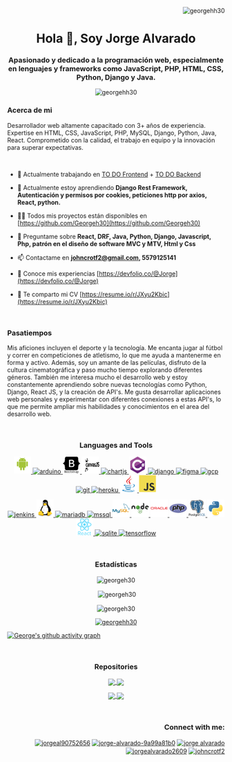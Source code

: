 <p align="right"> <img src="https://komarev.com/ghpvc/?username=georgehh30&label=Profile%20views&color=0e75b6&style=flat" alt="georgehh30"/> </p>

<h1 align="center">Hola 👋, Soy Jorge Alvarado</h1>
<h3 align="center">Apasionado y dedicado a la programación web, especialmente en lenguajes y frameworks como JavaScript, PHP, HTML, CSS, Python, Django y Java.</h3>

<p align="center"> <img src="https://media.giphy.com/media/bGgsc5mWoryfgKBx1u/giphy.gif" alt="georgehh30" width="200" height="200"/> </p>

<h3 align="left">Acerca de mi</h3>
<p align="left">
  Desarrollador web altamente capacitado con 3+ años de experiencia. Expertise en HTML, CSS, JavaScript, PHP, MySQL, Django, Python, Java, React. Comprometido con la calidad, el trabajo en equipo y la innovación para superar expectativas. 
</p>

<br>

- 🔭 Actualmente trabajando en [TO DO Frontend](https://github.com/Georgeh30/TO-DO-WITH-REACT-VITEJS) + [TO DO Backend](https://github.com/Georgeh30/API-REST-TODO) 

- 🌱 Actualmente estoy aprendiendo **Django Rest Framework, Autenticación y permisos por cookies, peticiones http por axios, React, python.**

- 👨‍💻 Todos mis proyectos están disponibles en [https://github.com/Georgeh30](https://github.com/Georgeh30)

- 💬 Preguntame sobre **React, DRF, Java, Python, Django, Javascript, Php, patrón en el diseño de software MVC y MTV, Html y Css**

- 📫 Contactame en **johncrotf2@gmail.com, 5579125141**

- 📄 Conoce mis experiencias [https://devfolio.co/@Jorge](https://devfolio.co/@Jorge)

- 📄 Te comparto mi CV [https://resume.io/r/JXyu2Kbic](https://resume.io/r/JXyu2Kbic)

<br>

<h3 align="left">Pasatiempos</h3>
<p align="left">
  Mis aficiones incluyen el deporte y la tecnología. Me encanta jugar al fútbol y correr en competiciones de atletismo, lo que me ayuda a mantenerme en forma y activo. Además, soy un amante de las películas, disfruto de la cultura cinematográfica y paso mucho tiempo explorando diferentes géneros.  También me interesa mucho el desarrollo web y estoy constantemente aprendiendo sobre nuevas tecnologías como Python, Django, React JS, y la creación de API's. Me gusta desarrollar aplicaciones web personales y experimentar con diferentes conexiones a estas API's, lo que me permite ampliar mis habilidades y conocimientos en el area del desarrollo web.
</p>

<br>

<h3 align="center">Languages and Tools</h3>
<p align="center">
  <a href="https://developer.android.com" target="_blank" rel="noreferrer">
    <img
      src="https://raw.githubusercontent.com/devicons/devicon/master/icons/android/android-original-wordmark.svg"
      alt="android"
      width="40"
      height="40"
    />
  </a>
  <a href="https://www.arduino.cc/" target="_blank" rel="noreferrer">
    <img
      src="https://cdn.worldvectorlogo.com/logos/arduino-1.svg"
      alt="arduino"
      width="40"
      height="40"
    />
  </a>
  <a href="https://getbootstrap.com" target="_blank" rel="noreferrer">
    <img
      src="https://raw.githubusercontent.com/devicons/devicon/master/icons/bootstrap/bootstrap-plain-wordmark.svg"
      alt="bootstrap"
      width="40"
      height="40"
    />
  </a>
  <a href="https://canvasjs.com" target="_blank" rel="noreferrer">
    <img
      src="https://raw.githubusercontent.com/Hardik0307/Hardik0307/master/assets/canvasjs-charts.svg"
      alt="canvasjs"
      width="40"
      height="40"
    />
  </a>
  <a href="https://www.chartjs.org" target="_blank" rel="noreferrer">
    <img
      src="https://www.chartjs.org/media/logo-title.svg"
      alt="chartjs"
      width="40"
      height="40"
    />
  </a>
  <a href="https://www.w3schools.com/cs/" target="_blank" rel="noreferrer">
    <img
      src="https://raw.githubusercontent.com/devicons/devicon/master/icons/csharp/csharp-original.svg"
      alt="csharp"
      width="40"
      height="40"
    />
  </a>
  <a href="https://www.djangoproject.com/" target="_blank" rel="noreferrer">
    <img
      src="https://cdn.worldvectorlogo.com/logos/django.svg"
      alt="django"
      width="40"
      height="40"
    />
  </a>
  <a href="https://www.figma.com/" target="_blank" rel="noreferrer">
    <img
      src="https://www.vectorlogo.zone/logos/figma/figma-icon.svg"
      alt="figma"
      width="40"
      height="40"
    />
  </a>
  <a href="https://cloud.google.com" target="_blank" rel="noreferrer">
    <img
      src="https://www.vectorlogo.zone/logos/google_cloud/google_cloud-icon.svg"
      alt="gcp"
      width="40"
      height="40"
    />
  </a>
  <a href="https://git-scm.com/" target="_blank" rel="noreferrer">
    <img
      src="https://www.vectorlogo.zone/logos/git-scm/git-scm-icon.svg"
      alt="git"
      width="40"
      height="40"
    />
  </a>
  <a href="https://heroku.com" target="_blank" rel="noreferrer">
    <img
      src="https://www.vectorlogo.zone/logos/heroku/heroku-icon.svg"
      alt="heroku"
      width="40"
      height="40"
    />
  </a>
  <a href="https://www.java.com" target="_blank" rel="noreferrer">
    <img
      src="https://raw.githubusercontent.com/devicons/devicon/master/icons/java/java-original.svg"
      alt="java"
      width="40"
      height="40"
    />
  </a>
  <a
    href="https://developer.mozilla.org/en-US/docs/Web/JavaScript"
    target="_blank"
    rel="noreferrer"
  >
    <img
      src="https://raw.githubusercontent.com/devicons/devicon/master/icons/javascript/javascript-original.svg"
      alt="javascript"
      width="40"
      height="40"
    />
</p>
<p align="center">
  </a>
  <a href="https://www.jenkins.io" target="_blank" rel="noreferrer">
    <img
      src="https://www.vectorlogo.zone/logos/jenkins/jenkins-icon.svg"
      alt="jenkins"
      width="40"
      height="40"
    />
  </a>
  <a href="https://www.linux.org/" target="_blank" rel="noreferrer">
    <img
      src="https://raw.githubusercontent.com/devicons/devicon/master/icons/linux/linux-original.svg"
      alt="linux"
      width="40"
      height="40"
    />
  </a>
  <a href="https://mariadb.org/" target="_blank" rel="noreferrer">
    <img
      src="https://www.vectorlogo.zone/logos/mariadb/mariadb-icon.svg"
      alt="mariadb"
      width="40"
      height="40"
    />
  </a>
  <a
    href="https://www.microsoft.com/en-us/sql-server"
    target="_blank"
    rel="noreferrer"
  >
    <img
      src="https://www.svgrepo.com/show/303229/microsoft-sql-server-logo.svg"
      alt="mssql"
      width="40"
      height="40"
    />
  </a>
  <a href="https://www.mysql.com/" target="_blank" rel="noreferrer">
    <img
      src="https://raw.githubusercontent.com/devicons/devicon/master/icons/mysql/mysql-original-wordmark.svg"
      alt="mysql"
      width="40"
      height="40"
    />
  </a>
  <a href="https://nodejs.org" target="_blank" rel="noreferrer">
    <img
      src="https://raw.githubusercontent.com/devicons/devicon/master/icons/nodejs/nodejs-original-wordmark.svg"
      alt="nodejs"
      width="40"
      height="40"
    />
  </a>
  <a href="https://www.oracle.com/" target="_blank" rel="noreferrer">
    <img
      src="https://raw.githubusercontent.com/devicons/devicon/master/icons/oracle/oracle-original.svg"
      alt="oracle"
      width="40"
      height="40"
    />
  </a>
  <a href="https://www.php.net" target="_blank" rel="noreferrer">
    <img
      src="https://raw.githubusercontent.com/devicons/devicon/master/icons/php/php-original.svg"
      alt="php"
      width="40"
      height="40"
    />
  </a>
  <a href="https://www.postgresql.org" target="_blank" rel="noreferrer">
    <img
      src="https://raw.githubusercontent.com/devicons/devicon/master/icons/postgresql/postgresql-original-wordmark.svg"
      alt="postgresql"
      width="40"
      height="40"
    />
  </a>
  <a href="https://www.python.org" target="_blank" rel="noreferrer">
    <img
      src="https://raw.githubusercontent.com/devicons/devicon/master/icons/python/python-original.svg"
      alt="python"
      width="40"
      height="40"
    />
  </a>
  <a href="https://reactjs.org/" target="_blank" rel="noreferrer">
    <img
      src="https://raw.githubusercontent.com/devicons/devicon/master/icons/react/react-original-wordmark.svg"
      alt="react"
      width="40"
      height="40"
    />
  </a>
  <a href="https://www.sqlite.org/" target="_blank" rel="noreferrer">
    <img
      src="https://www.vectorlogo.zone/logos/sqlite/sqlite-icon.svg"
      alt="sqlite"
      width="40"
      height="40"
    />
  </a>
  <a href="https://www.tensorflow.org" target="_blank" rel="noreferrer">
    <img
      src="https://www.vectorlogo.zone/logos/tensorflow/tensorflow-icon.svg"
      alt="tensorflow"
      width="40"
      height="40"
    />
  </a>
</p>

<br>

<h3 align="center">Estadísticas</h3>
<p align="center">
  <img
    align="center"
    src="https://github-readme-stats.vercel.app/api/top-langs?username=georgeh30&theme=tokyonight&show_icons=true&locale=es&layout=compact"
    alt="georgeh30"
  />
</p>

<p align="center">
  &nbsp;<img
    align="center"
    src="https://github-readme-stats.vercel.app/api?username=georgehh30&theme=tokyonight&show_icons=true&locale=es"
    alt="georgeh30"
  />
</p>

<p align="center">
  <img
    align="center"
    src="https://github-readme-streak-stats.herokuapp.com/?user=georgehh30&theme=tokyonight&locale=es"
    alt="georgeh30"
  />
</p>

<p align="center">
  <a href="https://github.com/ryo-ma/github-profile-trophy">
    <img
      src="https://github-profile-trophy.vercel.app/?username=Georgehh30&theme=tokyonight&show_icons=true&locale=es&layout=compact"
      alt="georgehh30"
    />
  </a>
</p>

[![George's github activity graph](https://github-readme-activity-graph.cyclic.app/graph?username=Georgehh30&theme=tokyo-night)](https://github.com/ashutosh00710/github-readme-activity-graph)

<br>

<h3 align="center">Repositories</h3>
<p align="center">
  <a href="[https://github.com/anuraghazra/github-readme-stats](https://git.io/streak-stats)">
    <img align="center" src="https://github-readme-stats.vercel.app/api/pin/?username=Georgeh30&repo=TO-DO-WITH-REACT-VITEJS&theme=tokyonight&show_icons=true&locale=es&layout=compact" />
  </a>
<!--   <a href="[https://github.com/anuraghazra/github-readme-stats](https://git.io/streak-stats)">
    <img align="center" src="https://github-readme-stats.vercel.app/api/pin/?username=Georgeh30&repo=API-REST-TODO-VITEJS&theme=tokyonight&show_icons=true&locale=es&layout=compact" />
  </a> -->
  <a href="[https://github.com/anuraghazra/github-readme-stats](https://git.io/streak-stats)">
    <img align="center" src="https://github-readme-stats.vercel.app/api/pin/?username=Georgeh30&repo=Codigos-JavaScript&theme=tokyonight&show_icons=true&locale=es&layout=compact" />
  </a>
</p>
<p align="center">
  <a href="[https://github.com/anuraghazra/github-readme-stats](https://git.io/streak-stats)">
    <img align="center" src="https://github-readme-stats.vercel.app/api/pin/?username=Georgeh30&repo=rest-framework-tutorial&theme=tokyonight&show_icons=true&locale=es&layout=compact" />
  </a>
  <a href="[https://github.com/anuraghazra/github-readme-stats](https://git.io/streak-stats)">
    <img align="center" src="https://github-readme-stats.vercel.app/api/pin/?username=Georgeh30&repo=Curso-Django&theme=tokyonight&show_icons=true&locale=es&layout=compact" />
  </a>
</p>

<br>

<h3 align="right">Connect with me:</h3>
<p align="right">
  <a href="https://twitter.com/jorgeal90752656" target="blank"
    ><img
      align="center"
      src="https://raw.githubusercontent.com/rahuldkjain/github-profile-readme-generator/master/src/images/icons/Social/twitter.svg"
      alt="jorgeal90752656"
      height="30"
      width="40"
  /></a>
  <a href="https://linkedin.com/in/jorge-alvarado-9a99a81b0" target="blank"
    ><img
      align="center"
      src="https://raw.githubusercontent.com/rahuldkjain/github-profile-readme-generator/master/src/images/icons/Social/linked-in-alt.svg"
      alt="jorge-alvarado-9a99a81b0"
      height="30"
      width="40"
  /></a>
  <a href="https://fb.com/jorge alvarado" target="blank"
    ><img
      align="center"
      src="https://raw.githubusercontent.com/rahuldkjain/github-profile-readme-generator/master/src/images/icons/Social/facebook.svg"
      alt="jorge alvarado"
      height="30"
      width="40"
  /></a>
  <a href="https://instagram.com/jorgealvarado2609" target="blank"
    ><img
      align="center"
      src="https://raw.githubusercontent.com/rahuldkjain/github-profile-readme-generator/master/src/images/icons/Social/instagram.svg"
      alt="jorgealvarado2609"
      height="30"
      width="40"
  /></a>
  <a href="https://discord.gg/johncrotf2" target="blank"
    ><img
      align="center"
      src="https://raw.githubusercontent.com/rahuldkjain/github-profile-readme-generator/master/src/images/icons/Social/discord.svg"
      alt="johncrotf2"
      height="30"
      width="40"
  /></a>
</p>
